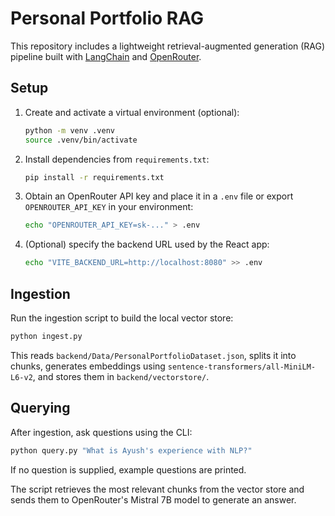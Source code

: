 # Personal Portfolio RAG

This repository includes a lightweight retrieval-augmented generation (RAG) pipeline built with [LangChain](https://github.com/langchain-ai/langchain) and [OpenRouter](https://openrouter.ai/).

## Setup
1. Create and activate a virtual environment (optional):
   ```bash
   python -m venv .venv
   source .venv/bin/activate
   ```
2. Install dependencies from `requirements.txt`:
   ```bash
   pip install -r requirements.txt
   ```
3. Obtain an OpenRouter API key and place it in a `.env` file or export `OPENROUTER_API_KEY` in your environment:
   ```bash
   echo "OPENROUTER_API_KEY=sk-..." > .env
   ```
4. (Optional) specify the backend URL used by the React app:
   ```bash
   echo "VITE_BACKEND_URL=http://localhost:8080" >> .env
   ```

## Ingestion
Run the ingestion script to build the local vector store:
```bash
python ingest.py
```
This reads `backend/Data/PersonalPortfolioDataset.json`, splits it into chunks, generates embeddings using `sentence-transformers/all-MiniLM-L6-v2`, and stores them in `backend/vectorstore/`.

## Querying
After ingestion, ask questions using the CLI:
```bash
python query.py "What is Ayush's experience with NLP?"
```
If no question is supplied, example questions are printed.

The script retrieves the most relevant chunks from the vector store and sends them to OpenRouter's Mistral 7B model to generate an answer.

